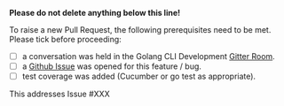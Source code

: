 **Please do not delete anything below this line!**

To raise a new Pull Request, the following prerequisites need to be met. Please tick before proceeding:

- [ ] a conversation was held in the Golang CLI Development [Gitter Room](https://gitter.im/sdkman/golang-cli).
- [ ] a [Github Issue](https://github.com/sdkman/sdk/issues/new) was opened for this feature / bug.
- [ ] test coverage was added (Cucumber or go test as appropriate).

This addresses Issue #XXX
